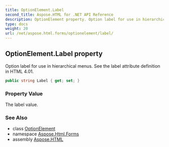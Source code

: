 ```yaml
---
title: OptionElement.Label
second_title: Aspose.HTML for .NET API Reference
description: OptionElement property. Option label for use in hierarchical menus. See the label attribute definition in HTML 4.01
type: docs
weight: 20
url: /net/aspose.html.forms/optionelement/label/
---
```

## OptionElement.Label property

Option label for use in hierarchical menus. See the label attribute definition in HTML 4.01.

```csharp
public string Label { get; set; }
```

### Property Value

The label value.

### See Also

* class [OptionElement](../)
* namespace [Aspose.Html.Forms](../../../aspose.html.forms/)
* assembly [Aspose.HTML](../../../)
